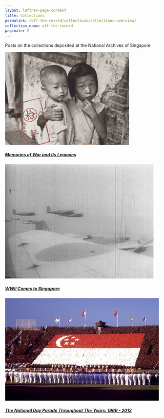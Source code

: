 ```yaml
---
layout: leftnav-page-content
title: Collections
permalink: /off-the-record/collections/collections-overview/
collection_name: off-the-record
paginate: 2
---
```

Posts on the collections deposited at the National Archives of Singapore

<div>
	<div class="row is-multiline">
		<div class="col is-one-third-desktop is-one-third-tablet">
			<a href="/off-the-record/events/events-overview/memoriesofwar/" class="project-link">
				<img src="/images/events/memoriesofwar.png" alt="Memories of War and Its Legacies" class="project-image">
			<div class="project-card">
				<div class="project-title margin--bottom--xs">
					<h5><b>Memories of War and Its Legacies</b></h5>
				</div>
			</div>
			</a>
		</div>
		<div class="col is-one-third-desktop is-one-third-tablet">
			<a href="/off-the-record/events/events-overview/wwii/" class="project-link">
				<img src="/images/events/wwii.jpg" alt="WWII Comes to Singapore" class="project-image">
			<div class="project-card">
				<div class="project-title margin--bottom--xs">
					<h5><b>WWII Comes to Singapore</b></h5>
				</div>
			</div>
			</a>
		</div>

<div class="col is-one-third-desktop is-one-third-tablet">
<a href="/off-the-record/events/events-overview/ndp/" class="project-link">
				<img src="/images/events/ndp.jpg" alt="The National Day Parade Throughout The Years: 1966 - 2012" class="project-image">
			<div class="project-card">
				<div class="project-title margin--bottom--xs">
					<h5><b>The National Day Parade Throughout The Years: 1966 - 2012</b></h5>
				</div>
			</div>
			</a>
		</div>
	</div>

</div>
